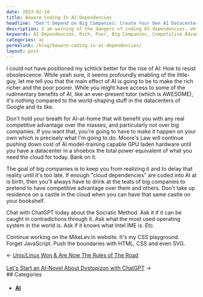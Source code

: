 ```yaml
---
date: 2023-02-10
title: Beware Coding In AI-Dependencies
headline: "Don't Depend on Big Companies: Create Your Own AI Datacenter on Your Bookshelf!"
description: I am warning of the dangers of coding AI-dependencies, which only serves to increase the gap between the rich and the poor. Instead of relying on big companies for competitive advantage, I am encouraging people to make it happen on their own. With the decrease in cost of AI model-training hardware, I am suggesting that people can have a datacenter on their bookshelf. To learn more, I am advising people to chat with ChatGPT about the Socratic Method.
keywords: AI-Dependencies, Rich, Poor, Big Companies, Competitive Advantage, Decrease in Cost, AI Model-Training, Hardware, Datacenter, Bookshelf, ChatGPT, Socratic Method
categories: ai
permalink: /blog/beware-coding-in-ai-dependencies/
layout: post
---
```



I could not have positioned my schtick better for the rise of AI: How to resist
obsolescence. While yeah sure, it seems profoundly enabling of the little-guy,
let me tell you that the main effect of AI is going to be to make the rich
richer and the poor poorer. While you might have access to some of the
rudimentary benefits of AI, like an ever-present tutor (which is AWESOME), it's
nothing compared to the world-shaping stuff in the datacenters of Google and
its like.

Don't hold your breath for AI-at-home that will benefit you with any real
competitive advantage over the masses, and particularly not over big companies.
If you want that, you're going to have to make it happen on your own which is
precisely what I'm going to do. Moore's Law will continue pushing down cost of
AI model-training capable GPU laden hardware until you have a datacenter in a
shoebox the total power equivalent of what you need the cloud for today. Bank
on it.

The goal of big companies is to keep you from realizing it and to delay that
reality until it's too late. If enough "cloud dependencies" are coded into AI
at is birth, then you'll always have to drink at the teats of big companies to
pretend to have competitive advantage over them and others. Don't take up
residence on a castle in the cloud when you can have that same castle on your
bookshelf.

Chat with ChatGPT today about the Socratic Method. Ask it if it can be caught
in contradictions through it. Ask what the most used operating system in the
world is. Ask if it knows what Intel IME is. Etc.

Continue working on the MikeLev.in website. It's my CSS playground. Forget
JavaScript. Push the boundaries with HTML, CSS and even SVG.


<div class="arrow-links"><div class="post-nav-prev"><span class="arrow">&larr;&nbsp;</span><a href="/blog/unix-linux-won-are-now-the-rules-of-the-road/">Unix/Linux Won & Are Now The Rules of The Road</a></div> &nbsp; <div class="post-nav-next"><a href="/blog/let-s-start-an-ai-novel-about-dystopizon-with-chatgpt/">Let's Start an AI-Novel About Dystopizon with ChatGPT</a><span class="arrow">&nbsp;&rarr;</span></div></div>
## Categories

<ul>
<li><h4><a href='/ai/'>AI</a></h4></li></ul>
